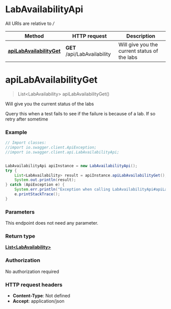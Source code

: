 # LabAvailabilityApi

All URIs are relative to */*

Method | HTTP request | Description
------------- | ------------- | -------------
[**apiLabAvailabilityGet**](LabAvailabilityApi.md#apiLabAvailabilityGet) | **GET** /api/LabAvailability | Will give you the current status of the labs

<a name="apiLabAvailabilityGet"></a>
# **apiLabAvailabilityGet**
> List&lt;LabAvailability&gt; apiLabAvailabilityGet()

Will give you the current status of the labs

Query this when a test fails to see if the failure is because of a lab. If so retry after sometime

### Example
```java
// Import classes:
//import io.swagger.client.ApiException;
//import io.swagger.client.api.LabAvailabilityApi;


LabAvailabilityApi apiInstance = new LabAvailabilityApi();
try {
    List<LabAvailability> result = apiInstance.apiLabAvailabilityGet();
    System.out.println(result);
} catch (ApiException e) {
    System.err.println("Exception when calling LabAvailabilityApi#apiLabAvailabilityGet");
    e.printStackTrace();
}
```

### Parameters
This endpoint does not need any parameter.

### Return type

[**List&lt;LabAvailability&gt;**](LabAvailability.md)

### Authorization

No authorization required

### HTTP request headers

 - **Content-Type**: Not defined
 - **Accept**: application/json

